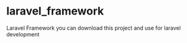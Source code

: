# laravel_framework
Laravel Framework 
you can download this project and use for laravel development

